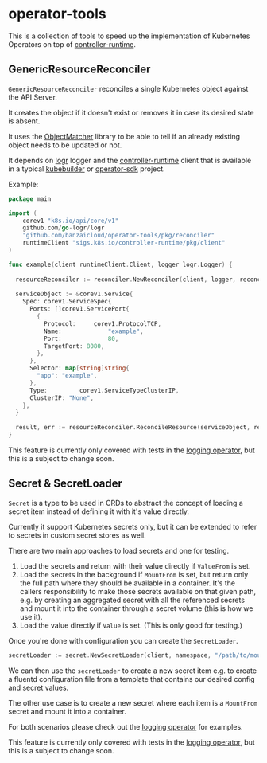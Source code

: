 # operator-tools

This is a collection of tools to speed up the implementation of Kubernetes Operators on top of [controller-runtime](https://github.com/kubernetes-sigs/controller-runtime).

## GenericResourceReconciler

`GenericResourceReconciler` reconciles a single Kubernetes object against the API Server.

It creates the object if it doesn't exist or removes it in case its desired state is absent.

It uses the [ObjectMatcher](https://github.com/banzaicloud/k8s-objectmatcher) library to be able to tell if an already
existing object needs to be updated or not.

It depends on [logr](github.com/go-logr/logr) logger and the [controller-runtime](sigs.k8s.io/controller-runtime) client
that is available in a typical [kubebuilder](https://github.com/kubernetes-sigs/kubebuilder) or [operator-sdk](https://github.com/operator-framework/operator-sdk) project.

Example:
```go
package main

import (
	corev1 "k8s.io/api/core/v1"
	github.com/go-logr/logr
	"github.com/banzaicloud/operator-tools/pkg/reconciler"
	runtimeClient "sigs.k8s.io/controller-runtime/pkg/client"
)

func example(client runtimeClient.Client, logger logr.Logger) {
	
  resourceReconciler := reconciler.NewReconciler(client, logger, reconciler.ReconcilerOpts{})
  
  serviceObject := &corev1.Service{
    Spec: corev1.ServiceSpec{
      Ports: []corev1.ServicePort{
        {
          Protocol:		corev1.ProtocolTCP,
          Name:				"example",
          Port:				80,
          TargetPort: 8080,
        },
      },
      Selector:	map[string]string{
        "app": "example",
      },
      Type:			corev1.ServiceTypeClusterIP,
      ClusterIP: "None",
    },
  }
  
  result, err := resourceReconciler.ReconcileResource(serviceObject, reconciler.StatePresent)
}

```

This feature is currently only covered with tests in the [logging operator](https://github.com/banzaicloud/logging-operator),
but this is a subject to change soon.

## Secret & SecretLoader

`Secret` is a type to be used in CRDs to abstract the concept of loading a secret item instead of defining it with it's value directly.

Currently it support Kubernetes secrets only, but it can be extended to refer to secrets in custom secret stores as well.

There are two main approaches to load secrets and one for testing. 
 
1. Load the secrets and return with their value directly if `ValueFrom` is set.
1. Load the secrets in the background if `MountFrom` is set, but return only the full path where they should be available in a container. 
It's the callers responsibility to make those secrets available on that given path, e.g. by creating an aggregated secret with all
the referenced secrets and mount it into the container through a secret volume (this is how we use it).
1. Load the value directly if `Value` is set. (This is only good for testing.)

Once you're done with configuration you can create the `SecretLoader`.

```go
secretLoader := secret.NewSecretLoader(client, namespace, "/path/to/mount", &secret.MountSecrets{})
```

We can then use the `secretLoader` to create a new secret item e.g. to create a fluentd configuration file from a template
that contains our desired config and secret values.

The other use case is to create a new secret where each item is a `MountFrom` secret and mount it into a container.

For both scenarios please check out the [logging operator](https://github.com/banzaicloud/logging-operator) for examples.

This feature is currently only covered with tests in the [logging operator](https://github.com/banzaicloud/logging-operator),
but this is a subject to change soon.